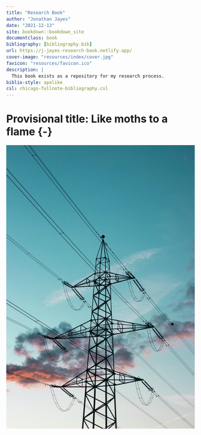 ```yaml
--- 
title: "Research Book"
author: "Jonathan Jayes"
date: "2021-12-13"
site: bookdown::bookdown_site
documentclass: book
bibliography: [bibliography.bib]
url: https://j-jayes-research-book.netlify.app/
cover-image: "resources/index/cover.jpg"
favicon: "resources/favicon.ico"
description: |
  This book exists as a repository for my research process.
biblio-style: apalike
csl: chicago-fullnote-bibliography.csl
---
```


# Provisional title: Like moths to a flame {-}

![](resources/index/cover-3.jpg)
